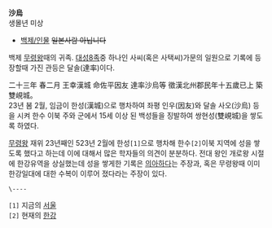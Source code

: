 **沙烏**  
생몰년 미상

  * [백제/인물](%EB%B0%B1%EC%A0%9C/%EC%9D%B8%EB%AC%BC.md)
<del>일본사람 아닙니다</del>

백제 [무령왕](%EB%AC%B4%EB%A0%B9%EC%99%95.md)때의 귀족.
[대성8족](%EB%8C%80%EC%84%B18%EC%A1%B1.md)중 하나인 사씨(혹은 사택씨)가문의 일원으로 기록에 등장할때 가진
관등은 달솔(達率)이다.

二十三年 春二月 王幸漢城 命佐平因友 達率沙烏等 徵漢北州郡民年十五歲已上 築雙峴城。  
23년 봄 2월, 임금이 한성(漢城)으로 행차하여 좌평 인우(因友)와 달솔 사오(沙烏) 등을 시켜 한수 이북 주와 군에서 15세 이상 된
백성들을 징발하여 쌍현성(雙峴城)을 쌓도록 하였다.

  
[무령왕](%EB%AC%B4%EB%A0%B9%EC%99%95.md) 재위 23년째인 523년 2월에 한성`[1]`으로 행차해
한수`[2]`이북 지역에 성을 쌓도록 했다고 하는데 이에 대해서 많은 학자들의 의견이 분분하다. 전대 왕인 개로왕 시절에 한강유역을
상실했는데 성을 쌓게한 기록은 [의아하다](%EC%9C%A4%EC%84%B1%EC%98%81.md)는 주장과, 혹은 무령왕때 이미
한강일대에 대한 수복이 이루어 졌다라는 주장이 있다.

`\----`

`[1]` 지금의 [서울](%EC%84%9C%EC%9A%B8.md)  
`[2]` 현재의 [한강](%ED%95%9C%EA%B0%95.md)

